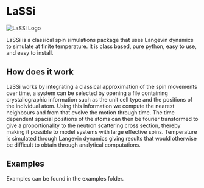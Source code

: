 # LaSSi

![LaSSi Logo](https://i.imgur.com/DVhJ5W4.jpg "LaSSi Logo - Image is free of rights")

LaSSi is a classical spin simulations package that uses Langevin dynamics to simulate at finite temperature. 
It is class based, pure python, easy to use, and easy to install.

## How does it work

LaSSi works by integrating a classical approximation of the spin movements over time, a system can be selected by opening a file containing crystallographic information such as the unit cell type and the positions of the individual atom. Using this information we compute the nearest neighbours and from that evolve the motion through time. The time dependent spacial positions of the atoms can then be fourier transformed to give a proportionality to the neutron scattering cross section, thereby making it possible to model systems with large effective spins. Temperature is simulated through Langevin dynamics giving results that would otherwise be difficult to obtain through analytical computations.

## Examples

Examples can be found in the examples folder.
